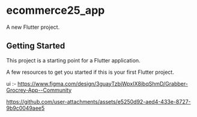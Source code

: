 # ecommerce25_app

A new Flutter project.

## Getting Started

This project is a starting point for a Flutter application.   

A few resources to get you started if this is your first Flutter project.  

ui :- https://www.figma.com/design/3guayTzbjWpxIX8ibqShmD/Grabber-Grocrey-App--Community

https://github.com/user-attachments/assets/e5250d92-aed4-433e-8727-9b9c0049aee5

